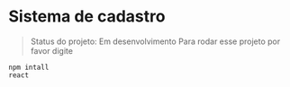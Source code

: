 # Sistema de cadastro #

> Status do projeto: Em desenvolvimento
> Para rodar esse projeto por favor digite

```
npm intall
react
```
